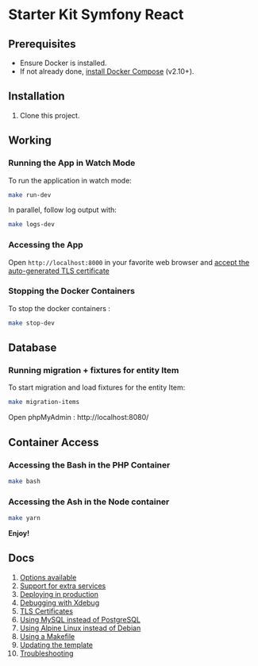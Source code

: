# Starter Kit Symfony React

## Prerequisites

-   Ensure Docker is installed.
-   If not already done, [install Docker Compose](https://docs.docker.com/compose/install/) (v2.10+).

## Installation

1. Clone this project.

## Working

### Running the App in Watch Mode

To run the application in watch mode:

```bash
make run-dev
```

In parallel, follow log output with:

```bash
make logs-dev
```

### Accessing the App

Open `http://localhost:8000` in your favorite web browser and [accept the auto-generated TLS certificate](https://stackoverflow.com/a/15076602/1352334)

### Stopping the Docker Containers

To stop the docker containers :

```bash
make stop-dev
```

## Database

### Running migration + fixtures for entity Item

To start migration and load fixtures for the entity Item:

```bash
make migration-items
```

Open phpMyAdmin :
http://localhost:8080/

## Container Access

### Accessing the Bash in the PHP Container

```bash
make bash
```

### Accessing the Ash in the Node container

```bash
make yarn
```

**Enjoy!**

## Docs

1. [Options available](docs/options.md)
2. [Support for extra services](docs/extra-services.md)
3. [Deploying in production](docs/production.md)
4. [Debugging with Xdebug](docs/xdebug.md)
5. [TLS Certificates](docs/tls.md)
6. [Using MySQL instead of PostgreSQL](docs/mysql.md)
7. [Using Alpine Linux instead of Debian](docs/alpine.md)
8. [Using a Makefile](docs/makefile.md)
9. [Updating the template](docs/updating.md)
10. [Troubleshooting](docs/troubleshooting.md)
